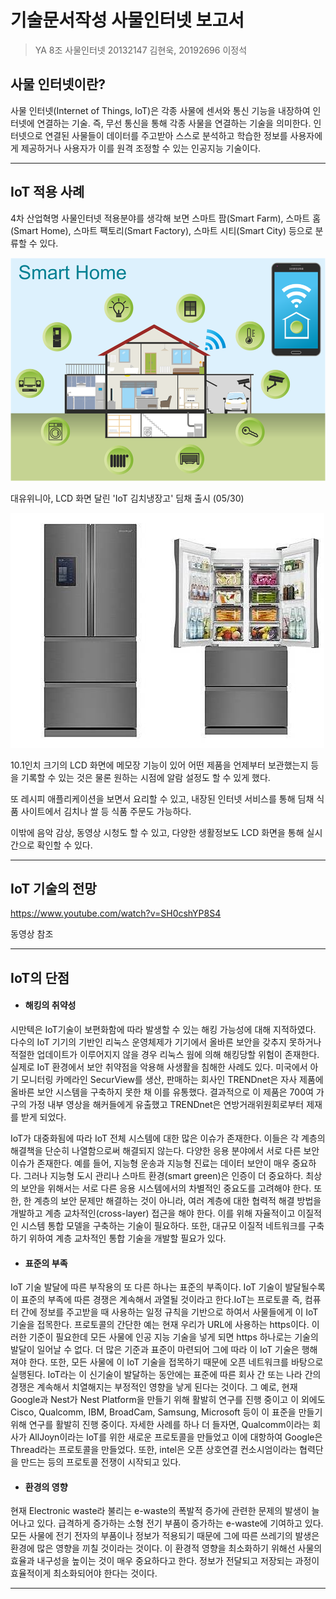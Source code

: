 # 기술문서작성 사물인터넷 보고서

> YA 8조 사물인터넷 20132147 김현욱, 20192696 이정석



## 사물 인터넷이란?

사물 인터넷(Internet of Things, IoT)은 각종 사물에 센서와 통신 기능을 내장하여 인터넷에 연결하는 기술. 즉, 무선 통신을 통해 각종 사물을 연결하는 기술을 의미한다.
인터넷으로 연결된 사물들이 데이터를 주고받아 스스로 분석하고 학습한 정보를 사용자에게 제공하거나 사용자가 이를 원격 조정할 수 있는 인공지능 기술이다.

------



## IoT 적용 사례

4차 산업혁명 사물인터넷 적용분야를 생각해 보면 스마트 팜(Smart Farm), 스마트 홈(Smart Home), 스마트 팩토리(Smart Factory), 스마트 시티(Smart City) 등으로 분류할 수 있다.

![IoT 스마트홈](./img/스마트홈.png)



대유위니아, LCD 화면 달린 'IoT 김치냉장고' 딤채 출시 (05/30)

 ![IoT 김치 냉장고](./img/냉장고.jpg)

10.1인치 크기의 LCD 화면에 메모장 기능이 있어 어떤 제품을 언제부터 보관했는지 등을 기록할 수 있는 것은 물론 원하는 시점에 알람 설정도 할 수 있게 했다.

또 레시피 애플리케이션을 보면서 요리할 수 있고, 내장된 인터넷 서비스를 통해 딤채 식품 사이트에서 김치나 쌀 등 식품 주문도 가능하다.

이밖에 음악 감상, 동영상 시청도 할 수 있고, 다양한 생활정보도 LCD 화면을 통해 실시간으로 확인할 수 있다.  

------

## IoT 기술의 전망

<https://www.youtube.com/watch?v=SH0cshYP8S4>

동영상 참조

------



## IoT의 단점

- #### 해킹의 취약성

시만텍은 IoT기술이 보편화함에 따라 발생할 수 있는 해킹 가능성에 대해 지적하였다. 다수의 IoT 기기의 기반인 리눅스 운영체제가 기기에서 올바른 보안을 갖추지 못하거나 적절한 업데이트가 이루어지지 않을 경우 리눅스 웜에 의해 해킹당할 위험이 존재한다. 실제로 IoT 환경에서 보안 취약점을 악용해 사생활을 침해한 사례도 있다. 미국에서 아기 모니터링 카메라인 SecurView를 생산, 판매하는 회사인 TRENDnet은 자사 제품에 올바른 보안 시스템을 구축하지 못한 채 이를 유통했다. 결과적으로 이 제품은 700여 가구의 가정 내부 영상을 해커들에게 유출했고 TRENDnet은 연방거래위원회로부터 제재를 받게 되었다.

IoT가 대중화됨에 따라 IoT 전체 시스템에 대한 많은 이슈가 존재한다. 이들은 각 계층의 해결책을 단순히 나열함으로써 해결되지 않는다. 다양한 응용 분야에서 서로 다른 보안 이슈가 존재한다. 예를 들어, 지능형 운송과 지능형 진료는 데이터 보안이 매우 중요하다. 그러나 지능형 도시 관리나 스마트 환경(smart green)은 인증이 더 중요하다. 최상의 보안을 위해서는 서로 다른 응용 시스템에서의 차별적인 중요도를 고려해야 한다. 또한, 한 계층의 보안 문제만 해결하는 것이 아니라, 여러 계층에 대한 협력적 해결 방법을 개발하고 계층 교차적인(cross-layer) 접근을 해야 한다. 이를 위해 자율적이고 이질적인 시스템 통합 모델을 구축하는 기술이 필요하다. 또한, 대규모 이질적 네트워크를 구축하기 위하여 계층 교차적인 통합 기술을 개발할 필요가 있다.



- #### 표준의 부족

IoT 기술 발달에 따른 부작용의 또 다른 하나는 표준의 부족이다. IoT 기술이 발달될수록
이 표준의 부족에 따른 경쟁은 계속해서 과열될 것이라고 한다.IoT는 프로토콜 즉, 컴퓨터 간에 정보를 주고받을 때 사용하는 일정 규칙을 기반으로 하여서 사물들에게 이 IoT 기술을 접목한다. 프로토콜의 간단한 예는 현재 우리가 URL에 사용하는 https이다. 이러한
기준이 필요한데 모든 사물에 인공 지능 기술을 넣게 되면 https 하나로는 기술의 발달이 일어날 수
없다. 더 많은 기준과 표준이 마련되어 그에 따라 이 IoT 기술은
행해져야 한다. 또한, 모든 사물에 이 IoT 기술을 접목하기 때문에 오픈 네트워크를 바탕으로 실행된다. IoT라는
이 신기술이 발달하는 동안에는 표준에 따른 회사 간 또는 나라 간의 경쟁은 계속해서 치열해지는 부정적인 영향을 낳게 된다는 것이다. 그 예로, 현재 Google과 Nest가 Nest Platform을 만들기 위해 활발히 연구를 진행
중이고 이 외에도 Cisco, Qualcomm, IBM, BroadCam, Samsung, Microsoft 등이
이 표준을 만들기 위해 연구를 활발히 진행 중이다. 자세한 사례를 하나 더 들자면, Qualcomm이라는 회사가 AllJoyn이라는 IoT를 위한 새로운 프로토콜을 만들었고 이에 대항하여 Google은 Thread라는 프로토콜을 만들었다. 또한, intel은 오픈 상호연결 컨소시엄이라는 협력단을 만드는 등의 프로토콜 전쟁이 시작되고 있다. 



- #### 환경의 영향

현재 Electronic waste라 불리는
e-waste의 폭발적 증가에 관련한 문제의 발생이 늘어나고 있다. 급격하게 증가하는 소형
전기 부품이 증가하는 e-waste에 기여하고 있다. 모든
사물에 전기 전자의 부품이나 정보가 적용되기 때문에 그에 따른 쓰레기의 발생은 환경에 많은 영향을 끼칠 것이라는 것이다. 이 환경적 영향을 최소화하기 위해선 사물의 효율과 내구성을 높이는 것이 매우 중요하다고 한다. 정보가 전달되고 저장되는 과정이 효율적이게 최소화되어야 한다는 것이다.

------



